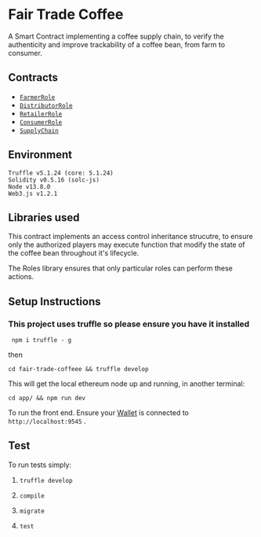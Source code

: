 <!-- @format -->

# Fair Trade Coffee

A Smart Contract implementing a coffee supply chain, to verify the authenticity and improve trackability of a coffee bean, from farm to consumer.

## Contracts

- [`FarmerRole`](https://rinkeby.etherscan.io/address/0x65633987f310725a0a238cd3efb3600d2623fc91#code)
- [`DistributorRole`](https://rinkeby.etherscan.io/address/0x411b881053430c1dde640704ef88c1344b55f196#code)
- [`RetailerRole`](https://rinkeby.etherscan.io/address/0xecd75cf539135ec1d2947c959e9d3e6e739b82a7#code)
- [`ConsumerRole`](https://rinkeby.etherscan.io/address/0xf4e923a45a0a07bb0657dd72afc5692011190bd4#code)
- [`SupplyChain`](https://rinkeby.etherscan.io/address/0x50e866df867028ea06026d5047df3c5f7a000e75#code)

## Environment

```
Truffle v5.1.24 (core: 5.1.24)
Solidity v0.5.16 (solc-js)
Node v13.8.0
Web3.js v1.2.1
```

## Libraries used

This contract implements an access control inheritance strucutre, to ensure only the authorized players may execute function that modify the state of the coffee bean throughout it's lifecycle.

The Roles library ensures that only particular roles can perform these actions.

## Setup Instructions

### This project uses truffle so please ensure you have it installed

```
 npm i truffle - g
```

then

```
cd fair-trade-coffeee && truffle develop
```

This will get the local ethereum node up and running, in another terminal:

```
cd app/ && npm run dev
```

To run the front end. Ensure your [Wallet](https://metamask.io/) is connected to `http://localhost:9545` .

## Test

To run tests simply:

1.  `truffle develop`

2.  `compile`

3.  `migrate`

4.  `test`
